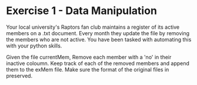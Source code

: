 # Exercise 1 - Data Manipulation

Your local university's Raptors fan club maintains a register of its active members on a .txt document. Every month they update the file by removing the members who are not active. You have been tasked with automating this with your python skills.

Given the file currentMem, Remove each member with a 'no' in their inactive coloumn. Keep track of each of the removed members and append them to the exMem file. Make sure the format of the original files in preserved.